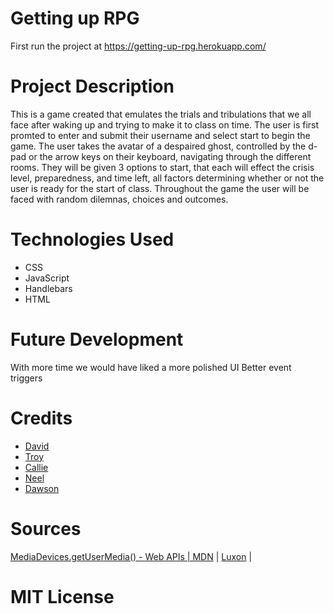 # Getting up RPG

First run the project at https://getting-up-rpg.herokuapp.com/

# Project Description

This is a game created that emulates the trials and tribulations that we all face after waking up and trying to make it to class on time.
The user is first promted to enter and submit their username and select start to begin the game.
The user takes the avatar of a despaired ghost, controlled by the d-pad or the arrow keys on their keyboard, navigating through the different rooms.
They will be given 3 options to start, that each will effect the crisis level, preparedness, and time left, all factors determining whether or not the user is ready for the start of class.
Throughout the game the user will be faced with random dilemnas, choices and outcomes.

# Technologies Used
* CSS
* JavaScript
* Handlebars
* HTML

# Future Development
With more time we would have liked a more polished UI
Better event triggers

# Credits 
* [David](https://github.com/codewizard-dt)
* [Troy](https://github.com/TEkdahl92)
* [Callie](https://github.com/calliebwill)
* [Neel](https://github.com/kakaralan)
* [Dawson](https://github.com/TheTrueMop)

# Sources
[MediaDevices.getUserMedia() - Web APIs | MDN](https://developer.mozilla.org/en-US/docs/Web/API/MediaDevices/getUserMedia) | [Luxon](https://cdnjs.com/libraries/luxon) | 

# MIT License







